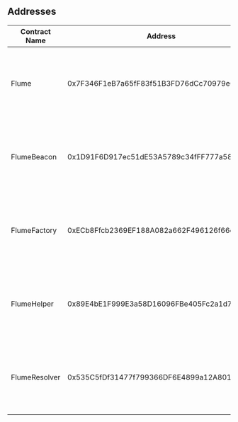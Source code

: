 ## Addresses

| Contract Name     | Address                                    | Networks                                                                                                         |
| ----------------- | ------------------------------------------ | ---------------------------------------------------------------------------------------------------------------- |
| Flume         | 0x7F346F1eB7a65fF83f51B3FD76dCc70979e6DF38 | [Ethereum][ae], [Matic][ap], [Optimism][ao], [Arbitrum][aa], [Base][aba], [Sepolia][as], [Goerli][ag], [BSC][ab] |
| FlumeBeacon   | 0x1D91F6D917ec51dE53A5789c34fFF777a58759B6 | [Ethereum][be], [Matic][bp], [Optimism][bo], [Arbitrum][ba], [Base][bba], [Sepolia][bs], [Goerli][bg], [BSC][bb] |
| FlumeFactory  | 0xECb8Ffcb2369EF188A082a662F496126f66c8288 | [Ethereum][fe], [Matic][fp], [Optimism][fo], [Arbitrum][fa], [Base][fba], [Sepolia][fs], [Goerli][fg], [BSC][fb] |
| FlumeHelper   | 0x89E4bE1F999E3a58D16096FBe405Fc2a1d7F07D6 | [Ethereum][he], [Matic][hp], [Optimism][ho], [Arbitrum][ha], [Base][hba], [Sepolia][hs], [Goerli][hg], [BSC][hb] |
| FlumeResolver | 0x535C5fDf31477f799366DF6E4899a12A801cC7b8 | [Ethereum][re], [Matic][rp], [Optimism][ro], [Arbitrum][ra], [Base][rba], [Sepolia][rs], [Goerli][rg], [BSC][rb] |

[//]: # "These are reference links used in the body of this note and get stripped out when the markdown processor does its job. There is no need to format nicely because it shouldn't be seen. Thanks SO - http://stackoverflow.com/questions/4823468/store-comments-in-markdown-syntax"
[ae]: https://etherscan.io/address/0x7F346F1eB7a65fF83f51B3FD76dCc70979e6DF38#code
[be]: https://etherscan.io/address/0x1D91F6D917ec51dE53A5789c34fFF777a58759B6#code
[fe]: https://etherscan.io/address/0xECb8Ffcb2369EF188A082a662F496126f66c8288#code
[he]: https://etherscan.io/address/0x89E4bE1F999E3a58D16096FBe405Fc2a1d7F07D6#code
[re]: https://etherscan.io/address/0x535C5fDf31477f799366DF6E4899a12A801cC7b8#code
[ap]: https://polygonscan.com/address/0x7F346F1eB7a65fF83f51B3FD76dCc70979e6DF38#code
[bp]: https://polygonscan.com/address/0x1D91F6D917ec51dE53A5789c34fFF777a58759B6#code
[fp]: https://polygonscan.com/address/0xECb8Ffcb2369EF188A082a662F496126f66c8288#code
[hp]: https://polygonscan.com/address/0x89E4bE1F999E3a58D16096FBe405Fc2a1d7F07D6#code
[rp]: https://polygonscan.com/address/0x535C5fDf31477f799366DF6E4899a12A801cC7b8#code
[ao]: https://optimistic.etherscan.io/address/0x7F346F1eB7a65fF83f51B3FD76dCc70979e6DF38#code
[bo]: https://optimistic.etherscan.io/address/0x1D91F6D917ec51dE53A5789c34fFF777a58759B6#code
[fo]: https://optimistic.etherscan.io/address/0xECb8Ffcb2369EF188A082a662F496126f66c8288#code
[ho]: https://optimistic.etherscan.io/address/0x89E4bE1F999E3a58D16096FBe405Fc2a1d7F07D6#code
[ro]: https://optimistic.etherscan.io/address/0x535C5fDf31477f799366DF6E4899a12A801cC7b8#code
[aa]: https://arbiscan.io/address/0x7F346F1eB7a65fF83f51B3FD76dCc70979e6DF38#code
[ba]: https://arbiscan.io/address/0x1D91F6D917ec51dE53A5789c34fFF777a58759B6#code
[fa]: https://arbiscan.io/address/0xECb8Ffcb2369EF188A082a662F496126f66c8288#code
[ha]: https://arbiscan.io/address/0x89E4bE1F999E3a58D16096FBe405Fc2a1d7F07D6#code
[ra]: https://arbiscan.io/address/0x535C5fDf31477f799366DF6E4899a12A801cC7b8#code
[ag]: https://goerli.etherscan.io/address/0x7F346F1eB7a65fF83f51B3FD76dCc70979e6DF38#code
[bg]: https://goerli.etherscan.io/address/0x1D91F6D917ec51dE53A5789c34fFF777a58759B6#code
[fg]: https://goerli.etherscan.io/address/0xECb8Ffcb2369EF188A082a662F496126f66c8288#code
[hg]: https://goerli.etherscan.io/address/0x89E4bE1F999E3a58D16096FBe405Fc2a1d7F07D6#code
[rg]: https://goerli.etherscan.io/address/0x535C5fDf31477f799366DF6E4899a12A801cC7b8#code
[ab]: https://bscscan.com/address/0x7F346F1eB7a65fF83f51B3FD76dCc70979e6DF38#code
[bb]: https://bscscan.com/address/0x1D91F6D917ec51dE53A5789c34fFF777a58759B6#code
[fb]: https://bscscan.com/address/0xECb8Ffcb2369EF188A082a662F496126f66c8288#code
[hb]: https://bscscan.com/address/0x89E4bE1F999E3a58D16096FBe405Fc2a1d7F07D6#code
[rb]: https://bscscan.com/address/0x535C5fDf31477f799366DF6E4899a12A801cC7b8#code
[aba]: https://basescan.org/address/0x7F346F1eB7a65fF83f51B3FD76dCc70979e6DF38#code
[bba]: https://basescan.org/address/0x1D91F6D917ec51dE53A5789c34fFF777a58759B6#code
[fba]: https://basescan.org/address/0xECb8Ffcb2369EF188A082a662F496126f66c8288#code
[hba]: https://basescan.org/address/0x89E4bE1F999E3a58D16096FBe405Fc2a1d7F07D6#code
[rba]: https://basescan.org/address/0x535C5fDf31477f799366DF6E4899a12A801cC7b8#code
[as]: https://sepolia.etherscan.io/address/0x7F346F1eB7a65fF83f51B3FD76dCc70979e6DF38#code
[bs]: https://sepolia.etherscan.io/address/0x1D91F6D917ec51dE53A5789c34fFF777a58759B6#code
[fs]: https://sepolia.etherscan.io/address/0xECb8Ffcb2369EF188A082a662F496126f66c8288#code
[hs]: https://sepolia.etherscan.io/address/0x89E4bE1F999E3a58D16096FBe405Fc2a1d7F07D6#code
[rs]: https://sepolia.etherscan.io/address/0x535C5fDf31477f799366DF6E4899a12A801cC7b8#code

